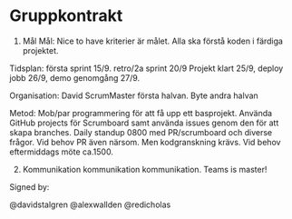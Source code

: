 # Gruppkontrakt

1. Mål
   Mål: Nice to have kriterier är målet.
   Alla ska förstå koden i färdiga projektet.

Tidsplan:
första sprint 15/9.
retro/2a sprint 20/9
Projekt klart 25/9,
deploy jobb 26/9,
demo genomgång 27/9.

Organisation:
David ScrumMaster första halvan.
Byte andra halvan

Metod:
Mob/par programmering för att få upp ett basprojekt.
Använda GitHub projects för Scrumboard samt använda issues genom den för att skapa branches.
Daily standup 0800 med PR/scrumboard och diverse frågor.
Vid behov PR även närsom. Men kodgranskning krävs.
Vid behov eftermiddags möte ca.1500.

2.  Kommunikation kommunikation kommunikation.
    Teams is master!

Signed by:

@davidstalgren
@alexwallden
@redicholas

